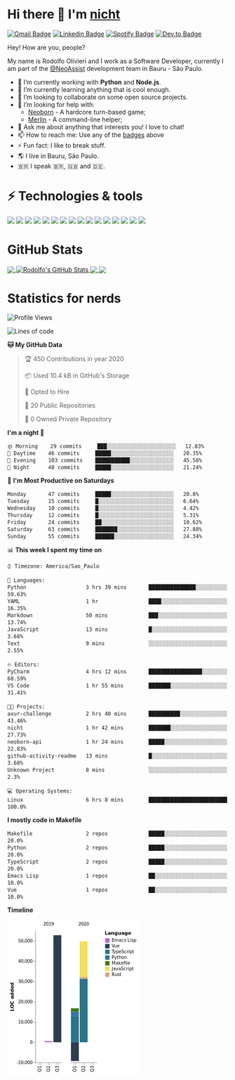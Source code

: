 # Hi there 👋 I'm [nicht](https://nicht.rocks)
[![Gmail Badge](https://img.shields.io/badge/-rodolfo.olivieri3@gmail.com-c14438?style=for-the-badge&logo=Gmail&logoColor=white)](mailto:rodolfo.olivieri3@gmail.com "Connect via Email")
[![Linkedin Badge](https://img.shields.io/badge/-Rodolfo%20Olivieri-0072b1?style=for-the-badge&logo=Linkedin&logoColor=white)](https://www.linkedin.com/in/rodolfoolivieri/ "Connect on LinkedIn")
[![Spotify Badge](https://img.shields.io/badge/-Spotify-1DB954?style=for-the-badge&logo=Spotify&logoColor=white)](https://open.spotify.com/user/22ydzsykc57ailqsqbn4ycwsq)
[![Dev.to Badge](https://img.shields.io/badge/DEV.TO-%230A0A0A.svg?style=for-the-badge&logo=dev-to&logoColor=white)](https://dev.to/nicht)


Hey! How are you, people?

My name is Rodolfo Olivieri and I work as a Software Developer, currently I am part of the [@NeoAssist](https://github.com/NeoAssist) development team in Bauru - São Paulo.

- 🔭 I’m currently working with **Python** and **Node.js**.
- 🌱 I’m currently learning anything that is cool enough.
- 👯 I’m looking to collaborate on some open source projects.
- 🤔 I’m looking for help with:
    * [Neoborn](https://github.com/neoborn-io) - A hardcore turn-based game;
    * [Merlin](https://github.com/nicht/merlin) - A command-line helper;
- 💬 Ask me about anything that interests you! I love to chat!
- 📫 How to reach me: Use any of the [badges](#hi-there--im-nicht) above
- ⚡ Fun fact: I like to break stuff. 
- 🌎 I live in Bauru, São Paulo.
- 🇧🇷 I speak 🇧🇷, 🇬🇧 and 🇩🇪.

# ⚡ Technologies & tools

![](https://img.shields.io/badge/OS-Linux-informational?style=flat&logo=linux&logoColor=white&color=6E5A93)
![](https://img.shields.io/badge/Distro-Fedora-informational?style=flat&logo=fedora&logoColor=white&color=6E5A93)
![](https://img.shields.io/badge/Editor-PyCharm-informational?style=flat&logo=intellij-idea&logoColor=white&color=6E5A93)
![](https://img.shields.io/badge/Code-Python-informational?style=flat&logo=python&logoColor=white&color=6E5A93)
![](https://img.shields.io/badge/Code-JavaScript-informational?style=flat&logo=javascript&logoColor=white&color=6E5A93)
![](https://img.shields.io/badge/Code-TypeScript-informational?style=flat&logo=typescript&logoColor=white&color=6E5A93)
![](https://img.shields.io/badge/Code-Golang-informational?style=flat&logo=go&logoColor=white&color=6E5A93)
![](https://img.shields.io/badge/Code-Ruby-informational?style=flat&logo=ruby&logoColor=white&color=6E5A93)
![](https://img.shields.io/badge/Code-React-informational?style=flat&logo=react&logoColor=white&color=6E5A93)
![](https://img.shields.io/badge/Shell-Bash-informational?style=flat&logo=gnu-bash&logoColor=white&color=6E5A93)
![](https://img.shields.io/badge/Tools-PostgreSQL-informational?style=flat&logo=postgresql&logoColor=white&color=6E5A93)
![](https://img.shields.io/badge/Tools-MySQL-informational?style=flat&logo=mysql&logoColor=white&color=6E5A93)
![](https://img.shields.io/badge/Tools-Docker-informational?style=flat&logo=docker&logoColor=white&color=6E5A93)
![](https://img.shields.io/badge/Tools-Kubernetes-informational?style=flat&logo=kubernetes&logoColor=white&color=6E5A93)
![](https://img.shields.io/badge/Cloud-Digital_Ocean-informational?style=flat&logo=digitalocean&logoColor=white&color=6E5A93)
![](https://img.shields.io/badge/Cloud-Amazon_AWS-informational?style=flat&logo=amazon-aws&logoColor=white&color=6E5A93)

# GitHub Stats
<a href="https://github.com/nicht/nicht">
  <img align="center" src="https://github-readme-stats.vercel.app/api/top-langs/?username=nicht&hide=TeX&layout=compact&theme=nightowl" />
</a>
<a href="https://github.com/nicht/nicht">
  <img align="center" src="https://github-readme-stats.vercel.app/api?username=nicht&show_icons=true&theme=nightowl&include_all_commits=true" alt="Rodolfo's GitHub Stats" />
</a>

<a href="https://github.com/neoborn-io/neoborn-api">
  <img align="center" src="https://github-readme-stats.vercel.app/api/pin/?username=neoborn-io&repo=neoborn-api&theme=nightowl" />
</a>
<a href="https://github.com/neoborn-io/neoborn">
  <img align="center" src="https://github-readme-stats.vercel.app/api/pin/?username=neoborn-io&repo=neoborn&theme=nightowl" />
</a>

# Statistics for nerds
<!--START_SECTION:waka-->
![Profile Views](http://img.shields.io/badge/Profile%20Views-10-blue)

![Lines of code](https://img.shields.io/badge/From%20Hello%20World%20I've%20written-3.1%20million%20Lines%20of%20code-blue)

**🐱 My GitHub Data** 

> 🏆 450 Contributions in year 2020
 > 
> 📦 Used 10.4 kB in GitHub's Storage 
 > 
> 💼 Opted to Hire
 > 
> 📜 20 Public Repositories 
 > 
> 🔑 0 Owned Private Repository 
 > 
**I'm a night 🦉** 

```text
🌞 Morning    29 commits     ███░░░░░░░░░░░░░░░░░░░░░░   12.83% 
🌆 Daytime    46 commits     █████░░░░░░░░░░░░░░░░░░░░   20.35% 
🌃 Evening    103 commits    ███████████░░░░░░░░░░░░░░   45.58% 
🌙 Night      48 commits     █████░░░░░░░░░░░░░░░░░░░░   21.24%

```
📅 **I'm Most Productive on Saturdays** 

```text
Monday       47 commits     █████░░░░░░░░░░░░░░░░░░░░   20.8% 
Tuesday      15 commits     █░░░░░░░░░░░░░░░░░░░░░░░░   6.64% 
Wednesday    10 commits     █░░░░░░░░░░░░░░░░░░░░░░░░   4.42% 
Thursday     12 commits     █░░░░░░░░░░░░░░░░░░░░░░░░   5.31% 
Friday       24 commits     ██░░░░░░░░░░░░░░░░░░░░░░░   10.62% 
Saturday     63 commits     ███████░░░░░░░░░░░░░░░░░░   27.88% 
Sunday       55 commits     ██████░░░░░░░░░░░░░░░░░░░   24.34%

```


📊 **This week I spent my time on** 

```text
⌚︎ Timezone: America/Sao_Paulo

💬 Languages: 
Python                   3 hrs 39 mins       ███████████████░░░░░░░░░░   59.63% 
YAML                     1 hr                ████░░░░░░░░░░░░░░░░░░░░░   16.35% 
Markdown                 50 mins             ███░░░░░░░░░░░░░░░░░░░░░░   13.74% 
JavaScript               13 mins             █░░░░░░░░░░░░░░░░░░░░░░░░   3.68% 
Text                     9 mins              ░░░░░░░░░░░░░░░░░░░░░░░░░   2.55%

🔥 Editors: 
PyCharm                  4 hrs 12 mins       █████████████████░░░░░░░░   68.59% 
VS Code                  1 hr 55 mins        ███████░░░░░░░░░░░░░░░░░░   31.41%

🐱‍💻 Projects: 
axur-challenge           2 hrs 40 mins       ██████████░░░░░░░░░░░░░░░   43.46% 
nicht                    1 hr 42 mins        ███████░░░░░░░░░░░░░░░░░░   27.73% 
neoborn-api              1 hr 24 mins        █████░░░░░░░░░░░░░░░░░░░░   22.83% 
github-activity-readme   13 mins             █░░░░░░░░░░░░░░░░░░░░░░░░   3.68% 
Unknown Project          8 mins              ░░░░░░░░░░░░░░░░░░░░░░░░░   2.3%

💻 Operating Systems: 
Linux                    6 hrs 8 mins        █████████████████████████   100.0%

```

**I mostly code in Makefile** 

```text
Makefile                 2 repos             █████░░░░░░░░░░░░░░░░░░░░   20.0% 
Python                   2 repos             █████░░░░░░░░░░░░░░░░░░░░   20.0% 
TypeScript               2 repos             █████░░░░░░░░░░░░░░░░░░░░   20.0% 
Emacs Lisp               1 repos             ██░░░░░░░░░░░░░░░░░░░░░░░   10.0% 
Vue                      1 repos             ██░░░░░░░░░░░░░░░░░░░░░░░   10.0%

```


**Timeline**

![Chart not found](https://github.com/nicht/nicht/blob/master/charts/bar_graph.png) 


<!--END_SECTION:waka-->